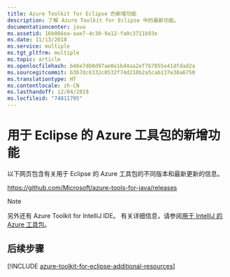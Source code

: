 ```yaml
---
title: Azure Toolkit for Eclipse 的新增功能
description: 了解 Azure Toolkit for Eclipse 中的最新功能。
documentationcenter: java
ms.assetid: 16b066ea-aae7-4c30-9a12-fa0c3711b93e
ms.date: 11/13/2018
ms.service: multiple
ms.tgt_pltfrm: multiple
ms.topic: article
ms.openlocfilehash: b46e7db0d97ae0e1bd4aa2ef7b7855e41dfdad2a
ms.sourcegitcommit: b3b7dc6332c0532f74d210b2a5cab137e38a6750
ms.translationtype: HT
ms.contentlocale: zh-CN
ms.lasthandoff: 12/04/2019
ms.locfileid: "74811795"
---
```

# <a name="whats-new-in-the-azure-toolkit-for-eclipse"></a>用于 Eclipse 的 Azure 工具包的新增功能

以下网页包含有关用于 Eclipse 的 Azure 工具包的不同版本和最新更新的信息。

<https://github.com/Microsoft/azure-tools-for-java/releases>

> [!NOTE] 
> 另外还有 Azure Toolkit for IntelliJ IDE。 有关详细信息，请参阅[用于 IntelliJ 的 Azure 工具包]。 
> 

<!--

### April 14, 2017
The Azure Toolkit for Eclipse - April 2017 release includes the following enhancements:

* **Improved Azure Sign In Experience**: The Azure Toolkit for Eclipse now supports two methods of logging into your Azure account: *Interactive* and *Automated*. For more information, see [Azure Sign In Instructions for the Azure Toolkit for Eclipse].
* **Publishing using Docker Containers**: You can now publish your web applications as Docker Containers using Azure Toolkit for Eclipse. For more information, see [How to publish a Web App as a Docker Container using the Azure Toolkit for Eclipse].
* **Storage Account Management**: The Azure Toolkit for Eclipse now supports managing your storage accounts from the Azure Explorer View. For more information, see [Managing Storage Accounts using the Azure Explorer for Eclipse].
* **Virtual Machine Management**: The Azure Toolkit for Eclipse now supports managing your virtual machines from the Azure Explorer View. For more information, see [Managing Virtual Machines using the Azure Explorer for Eclipse].
* **Removal of Remote Debugging Support**. Remote debugging of Java web apps on Azure App Service has been removed from the Azure Toolkit for Eclipse; this was necessary to resolve some problems which customers were experiencing when using the toolkit.

### August 26, 2016
The Azure Toolkit for Eclipse - August 2016 release includes the following enhancements:

* **Custom JDK Distributions**. The Azure Toolkit for Eclipse now supports specifying and deploying an arbitrary JDK version to your Azure WebApp container:
  * In addition to the JDKs provided by Azure, you can also choose from a wide selection of Zulu OpenJDK versions made available on Azure by Azul Systems.
  * You can also specify your own JDK distribution if you upload it as a ZIP file to your storage account.
* **Enhancements to the Azure Explorer view**:
  * Support for Virtual Machine management using Azure's new Resource Manager model: you can list, create and delete resource manager-based virtual machines without leaving the IDE.
  * Support for Storage Account blob management using Azure's Resource Manager, which complements the existing functionality for managing "classic" storage accounts.
* **Microsoft JDBC Driver 6.0 for SQL Server**. This update includes the latest JDBC driver for Microsoft SQL Server (v6.0), which is now included as a library that you can easily add to your Java projects, thereby replacing the older version.

### June 29, 2016
The Azure Toolkit for Eclipse - June 2016 release includes the following enhancements:

* **Java 8 Requirement**. The Azure Toolkit for Eclipse now requires Java 8, although this requirement is only for the toolkit - your applications can continue to use all versions of Java that are supported by Azure.
* **Support for the latest Java JDKs**. The latest versions of the Java JDKs are now supported by the Azure Toolkit for Eclipse.
* **Support for Azure SDK v2.9.1**. The latest version of the Azure SDK is now the minimum pre-requisite for the Azure Toolkit for Eclipse.
* **Integrated Samples**. The Azure Toolkit for Eclipse now features several sample applications to help developers get started.
* **HDInsight Tool Integration**. Azure's HDInsight Tools are now bundled with the Azure Toolkit for Eclipse. For more information, see [HDInsight Tools Plugin for Eclipse].
* **Remote Debugging of Java Web Apps**. The Azure Toolkit for Eclipse now supports remote debugging of Java web apps on Azure App Service.
* **Support for the Eclipse Luna release.** The new minimum required Eclipse IDE version is Luna.

### April 12, 2016
The Azure Toolkit for Eclipse - April 2016 release includes the following enhancements:

* **Support for Azure SDK v2.9.0**. The latest version of the Azure SDK is now the minimum pre-requisite for the Azure Toolkit for Eclipse.
* **Miscellaneous usability, responsiveness and performance improvements related to Azure Web App support**. A number of performance optimizations in how the Toolkit communicates with Azure result in a more responsive UI.
* **Ability to delete an existing Web Application container in Azure from within Eclipse**. The Azure Toolkit for Eclipse now allows you to delete an existing Azure Web container without leaving Eclipse.

### March 7, 2016
The Azure Toolkit for Eclipse - March 2016 release includes the following enhancements:

* **Support for quick deployment of lightweight Java applications**. The Azure Toolkit for Eclipse now supports the rapid deployment of lightweight Java applications into Azure Web App Containers, so deploying Java applications now takes seconds instead of minutes.
* **Support for Web App management using the Azure Explorer view**. The Azure Explorer view in the toolkit now supports for listing, starting and stopping Azure Web Apps.
* **Updated Tomcat, Jetty, and Zulu OpenJDK distributions**. The Azure Toolkit for Eclipse provides support for updated versions of Tomcat, Jetty and Zulu OpenJDK for Java deployments into Azure cloud services.

### January 4, 2016
The Azure Toolkit for Eclipse - January 2016 release includes the following enhancements:

* **Support for the Zulu OpenJDK updates**. For more information, see the [Azul Systems web page for the Zulu OpenJDK].
* **Updated Tomcat and Jetty distributions**. The Jetty and Tomcat distributions which are available on Microsoft Azure for use with the Azure Toolkit for Eclipse have been updated.
* **Feature Parity between Eclipse and IntelliJ Toolkits for Azure**. The Azure Toolkit for Eclipse and the [Azure Toolkit for IntelliJ] now support the same set of features.

### September 1, 2015
The Azure Toolkit for Eclipse - September 2015 release includes the following enhancements:

* **Support for the Zulu OpenJDK updates**. For more information, see the [Azul Systems web page for the Zulu OpenJDK].
* **Updated Tomcat and Jetty distributions**. The Jetty and Tomcat distributions which are available on Microsoft Azure for use with the Azure Toolkit for Eclipse have been updated. (These distributions allows developers to create quick development and test projects with the Azure Toolkit for Eclipse.
* **Support for automatically updated Tomcat and Jetty references**. In addition to the specific versions of Tomcat and Jetty which are available on Azure, developers can now reference a distribution referred to as the "Latest (auto-updated)", which will automatically update to the latest distribution of each major version of Jetty or Tomcat the next time your role instances are recycled. (Recycling occurs automatically, but developers can manually trigger a recycle through the Azure portal.) This new feature means that developers do not have to redeploy their application to be able to have their server software updated. (
* This functionality is currently intended only for development and test purposes or non-mission-critical applications, and is not recommended for production.)
* **Azure Explorer view for blobs, queues and tables in Azure storage**. This allows developers to perform a set of common tasks with their storage artifacts directly from the Eclipse IDE. For example: deleting, uploading or downloading blobs.

### August 1, 2015
The Azure Toolkit for Eclipse - August 2015 release includes the following enhancements:

* **Application Insights Instrumentation Key Management**. This update allows you to acquire, create and manage your Application Insights instrumentation keys directly from the Eclipse IDE.
* **Microsoft JDBC Driver 4.1 for SQL Server**. This update includes support for the latest JDBC driver for Microsoft SQL Server.
* **Version 2.7 of the Azure SDK**. This most recent update to the Azure SDK is the new pre-requisite for the Toolkit when installed on Windows. (Note this is not needed on non-Windows operating systems.)
* **Support for the Zulu OpenJDK v7 update**. For more information, see the [Azul Systems web page for the Zulu OpenJDK].

### May 1, 2015
The Azure Toolkit for Eclipse - May 2015 release includes the following enhancements:

* **Improved Server Selection UI**. This release simplifies the use of the toolkit on non-Windows operating systems.
* **Support for Maven Projects**. This release supports Maven Projects as applications, which the toolkit can deploy to Azure and configure Application Insights.
* **Version 2.6 of the Azure SDK**. This most recent update to the Azure SDK is the new pre-requisite for the Toolkit when installed on Windows. (Note this is not needed on non-Windows operating systems.)
* **Deployment Upgrade Instead of Republish**. If you are republishing a deployment project when the previous version is already live, the toolkit now uses Azure's deployment upgrade functionality instead of shutting down the previous deployment and republishing from scratch as it did in the past. This enables your cloud service to run without interruption whenever possible, helping achieve high availability even during an update, and speeds up the re-publishing process.
* **Support for the latest Zulu OpenJDK v8 - update 40**. For more information, see the [Azul Systems web page for the Zulu OpenJDK].

### March 9, 2015
The Azure Toolkit for Eclipse - March 2015 release includes the following enhancements:

* **Support for Mac, Ubuntu and additional Linux flavors**. This release of the Azure Toolkit for Eclipse adds support for Mac OS and several Unix platforms, so developers can install the toolkit to create, configure and publish Java projects to Azure Cloud Services (PaaS) from Eclipse running on operating systems other than Windows.

> [!NOTE]
> This capability is in preview, and it is not recommended for use in production environments. There is no customer support Service Level Agreement (SLA), but all feedback is appreciated and encouraged.
> 
> 

* **New Application Insights plugin**. Developers are now able to configure automatic server telemetry using Application Insights on Azure.
* **Ant-based command line deployment automation**. This feature enables developers to automate the publishing for newer versions of their deployments using Ant outside of Eclipse. A pre-generated script is automatically configured for a project after the first time it is deployed from Eclipse, and subsequent deployments can use the script to fully automate deployments via the command line only.
* **Tomcat and Jetty availability on Azure for simpler, faster deployment**. Developers can now reference various Tomcat and Jetty versions that are available on Azure directly instead of having to upload a Java server to their accounts (or via the Toolkit), so there is no need to upload a Java server for quick, getting-started scenarios.
* **Shortcut method for publishing Java web apps to Azure cloud services**. To reduce the learning curve for simple development and test scenarios, developers can now publish Java applications more directly to Azure. Instead of having to go through the process of creating and configuring an Azure deployment project, applications will be deployed with a default instance of Tomcat v8 and Zulu JVM (OpenJDK).

### January 30, 2015
The Azure Toolkit for Eclipse - January 2015 release includes the following enhancements:

* **Support for IBM® WebSphere® Application Server Liberty Core**. This release adds the IBM WebSphere Application Server Liberty Core to the list of supported application servers from which the toolkit is able to deploy to Azure. This latest addition expands the current list of application servers that are supported &quot;out-of-the-box&quot; by the Toolkit, which already included various versions of Tomcat, Jetty, JBoss and GlassFish.
* **Inclusion of Application Insights SDK**. This newly-released client API library (v0.9.0) is now part of the Package for Azure Libraries for Java.
* **Updated Package for Azure Libraries for Java**. This update includes Azure Libraries for Java v0.7.0 and Storage Client API v2.0.0, as well as the newly-released Application Insights SDK v0.9.0.

### November 12, 2014
The Azure Toolkit for Eclipse - November 2014 release includes the following enhancements:

* **Support for Azure SDK 2.5**. This most recent update to the Azure SDK is the new pre-requisite for the Toolkit.
* **Support for updated version of the Zulu OpenJDK v1.8, v1.7 and v1.6 packages**. For more information, see the [Azul Systems web page for the Zulu OpenJDK].
* **Support for the new Standard D sizes for cloud services**, which offer increased performance and additional memory resources. For more information, see [Virtual Machine and Cloud Service Sizes for Azure].

### October 17, 2014
The Azure Toolkit for Eclipse - October 2014 release includes the following enhancements:

* **Performance improvements in the Publish to Cloud scenarios**. Loading of subscription information is much faster when users have multiple subscriptions and storage accounts.
* **Support for updated version of the Zulu OpenJDK v1.8 package**. For more information, see the [Azul Systems web page for the Zulu OpenJDK].
* **Support for deprecating older versions of 3rd party JDKs**. Deprecated JDK packages will no longer show up in the dropdown menu for new deployment projects. Existing projects referencing deprecated JDK packages will continue being able to do so for the time being, but it is recommended to upgrade such projects to rely on the latest.
* **Updated version of the Package for Azure Libraries for Java client API library**. For more information, see the [Microsoft Azure Client API].
* **Bug Fixes.** This release contains a number of miscellaneous bug fixes which were based on user reports and testing.

### August 5, 2014
The Azure Toolkit for Eclipse - August 2014 release includes the following enhancements

* **Support for Azure SDK 2.4.** Older versions of the Eclipse Toolkit will not work with this newly released SDK.
* **Updated versions of the Zulu OpenJDK v1.6, 1.7 and v1.8 packages.** For more information, see the [Azul Systems web page for the Zulu OpenJDK].
* **Updated version of the Package for Azure Libraries for Java client API library.** For more information, see the [Microsoft Azure Client API].
* **Support for Latest Publish Settings File Format.** Support was added for version 2.0 of the Publish Settings file format.
* **Architectural changes behind the Publish to Cloud feature.** The Toolkit is now using the newly released Microsoft Azure Client API for Java for its publish-to-cloud support.
* **Bug Fixes.** This release contains a number of user-requested bug fixes.

### June 12, 2014
The Azure Toolkit for Eclipse - June 2014 release is a minor servicing update which provides the following enhancements:

* **Support for the Zulu OpenJDK package v1.8.** For more information, see the [Azul Systems web page for the Zulu OpenJDK].
* **Updated versions of the Zulu OpenJDK v1.6 and 1.7 packages.** For more information, see the [Azul Systems web page for the Zulu OpenJDK].
* **Updated version of the Package for Azure Libraries for Java client API library.** For more information, see the [Microsoft Azure Client API].
* **Bug Fixes.** This release contains a number of user-requested bug fixes.

### April 4, 2014
The Azure Plugin for Eclipse - April 2014 release has released. This is an update accompanying the release of the Azure SDK 2.3, which is a pre-requisite and will be downloaded automatically when you install the plugin. This update includes new features, bug fixes, and some feedback-driven usability enhancements since the February 2014 Preview:

* **Support for the Azure SDK 2.3 release.** The Azure Plugin for Eclipse - April 2014 release requires Azure SDK 2.3. When using the new plugin, if you do not already have Azure SDK 2.3, you will be prompted to allow its installation. Do not use Azure SDK 2.3 with earlier versions of the plugin.
* **Upgrading of applications without complete package deployment.** When deploying Java applications that are part of your project, the plugin now automatically uploads them into your selected storage account so that you can update it and recycle the role instances to deploy the latest application bits without having to rebuild and redeploy the entire package.
* **Tomcat 8 now is a recognized application server.** If you select a Tomcat 8 installation directory on your machine in the **Server** tab of the **Azure Deployment Project** dialog, the plugin will now automatically detect it and be able to deploy Tomcat 8 in an automated fashion, similar to the older versions of Tomcat already in the list.
* **Azul Zulu OpenJDK package updates: v1.7 update 51 and v1.6 update 47.** Effective with this release, Azul System's Zulu Open JDK v7 package update 51 is available. Also, Zulu Open JDK v6 packages start being available, beginning with update 47. These updates are in addition to the previously available Zulu Open JDK v7 package update 45, update 40 and update 25.
* **Support for A8 and A9 Microsoft Azure Virtual Machine size.** You can now deploy a cloud service to the high memory A8 and A9 Virtual Machine sizes. For more information about these VM sizes, see [Virtual Machine and Cloud Service Sizes for Azure].
* **Automatic redirection from HTTP to HTTPS for SSL-enabled roles.** When your cloud service contains only HTTPS role(s), if the user request specifies HTTP, it will automatically redirect to HTTPS. There is no need to create a separate role to handle the HTTP requests.
* **Express Emulator used for local emulation.** The Azure Express Emulator is now used as the emulator when debugging your applications locally.
* **Azure has been rebranded as Microsoft Azure.** UI screens now reflect that Azure has been rebranded and no longer called Azure.

### February 6, 2014
The Azure Plugin for Eclipse - February 2014 Preview has released. This update includes new features, bug fixes, and some feedback-driven usability enhancements since the October 2013 Preview:

* **Support for SSL offloading.** Secure Sockets Layer (SSL) offloading has been added as a feature, allowing you to easily enable Hypertext Transfer Protocol Secure (HTTPS) support in your Java deployment on Azure, without requiring you to configure SSL in your Java application server. This is particularly relevant in Session Affinity and/or authenticated communication scenarios. For example, when using the Access Control Service (ACS) Filter, which is already supported by the toolkit. For more information, see [SSL Offloading] and [How to Use SSL Offloading].
* **GlassFish 4 now is a recognized application server.** If you select a GlassFish 4 installation directory on your machine in the **Server** tab of the **Azure Deployment Project** dialog, the plugin will now automatically detect it and be able to deploy GlassFish OSE 4 in an automated fashion, similar to the GlassFish OSE 3 version already in the list.
* **Azul Zulu OpenJDK package update 45.** Effective with this release, Azul System's Zulu (Open JDK v7 package) update 45 is now available; this is in addition to the previously available update 40 and update 25.
* **Support for 'auto' for private endpoint ports.** You can set a private port to automatic for input endpoints and internal endpoints to let Azure assign a port to that endpoint automatically. Previously you could only assign a specific port number.
* **Support for customizing the certificate name (CN) in the self-signed certificate creation UI.** Previously, the same hard-coded name was used for all new certificates; now you can specify your own certificate name to help distinguish among multiple certificates in the Azure portal used for different purposes.
* **Azure toolbar:** The Azure toolbar has an updated with the following changes: 
  * ![][ic710876] This icon was added for the **New Azure Deployment Project**.
  * ![][ic710877] This icon was added as a shortcut to the self-signed certificate creation dialog.
* **Support for A5 Azure Virtual Machine size.** You can now deploy a cloud service to the high memory A5 Virtual Machine size. For more information about this VM size, see [Virtual Machine and Cloud Service Sizes for Azure].
* **Support for Microsoft Windows Server 2012 R2.** You can now select Windows Server 2012 R2 as the cloud operating system.

### October 22, 2013
The Azure Plugin for Eclipse - October 2013 Preview has released. This update includes new features, bug fixes, and some feedback-driven usability enhancements since the September 2013 Preview:

* **Support for the Azure SDK 2.2 release.** The Azure Plugin for Eclipse - October 2013 Preview supports Azure SDK 2.2. The plugin will still work with Azure SDK 2.1, and will automatically install Azure SDK 2.2 if you do not already have at least Azure SDK 2.1 installed.
* **Azul Zulu OpenJDK package update 40.** As announced for the September 2013 Preview, the plugin now enables using a third party-provided JDK directly on Azure, without requiring you to upload your own JDK. In the October 2013 release, Azul System's Zulu (Open JDK v7 package) update 40 is now available; this is in addition to the originally published update 25.
* **Cloud deployment link in the Activity Log.** Within the Azure Activity Log, when your deployment has a status of **Published**, you can click **Published** since it is now a link to your deployment; your deployment will then be opened in your browser. (The status of **Published** was previously labeled **Running**.)
* **Target OS selection available at publish time.** The **Publish to Azure** dialog contains a new field, **Target OS**, which provides a more discoverable way for you to set your target operating system.
* **Auto-overwrite previous deployment.** The **Publish to Azure** dialog contains a new checkbox, **Overwrite previous deployment**. If this option is checked, when your new deployment is published it will automatically overwrite the previous deployment; you would not experience &quot;409 conflict&quot; issues when publishing to the same location without first unpublishing the previous deployment.
* **Jetty 9 now is a recognized application server.** If you select a Jetty 9 installation directory on your machine in the **Server** tab of the **Azure Deployment Project** dialog, the plugin will now automatically detect it and be able to deploy Jetty 9 in an automated fashion, similar to the older versions of Jetty already in the list.
* **Add a role from the Project context menu.** The **Azure** project context menu now contains a new menu item, **Add Role**, which provides a quicker and more discoverable way for you to add a new role to your Azure project.
* **An update to the Package for the Azure Libraries for Java library.** This is based on version 0.4.6 of the [Microsoft Azure Client API].

### September 25, 2013
The Azure Plugin for Eclipse - September 2013 Preview has released. This update includes new features, bug fixes, and some feedback-driven usability enhancements since the August 2013 Preview:

* **Ability to deploy the Azul Zulu OpenJDK package available on Azure.** A new option has been added when specifying the JDK to use with your Azure deployment. Using this option, you can deploy a third party JDK package directly on the Azure cloud, without having to upload your own. Azul Systems is providing the first such package called Zulu, based on the OpenJDK, which can now be deployed using this option.
* **An update to the Package for the Azure Libraries for Java library.** This is based on version 0.4.5 of the [Microsoft Azure Client API].

### August 1, 2013
The Azure Plugin for Eclipse - August 2013 Preview has released. This is an update accompanying the release of the Azure SDK 2.1, which is a pre-requisite and will be downloaded automatically when you install the plugin. This update includes new features, bug fixes, and some feedback-driven usability enhancements since the July 2013 Preview:

* **Removal of options to include the local JDK and local application server as part of the deployment package.** Downloading the JDK and application server from cloud storage during the deployment is preferable to embedding these components in the package, since downloading the items results in smaller deployment package size, faster deployment times, and easier maintenance. As a result, the options to include the JDK and application server in the deployment package have been removed. Existing projects that were configured to include the local JDK and local application server as part of the deployment package will automatically be converted to auto-upload the JDK and application server to cloud storage.
* **Support for the Azure SDK 2.1 release.** The Azure Plugin for Eclipse - August 2013 Preview requires Azure SDK 2.1. Do not use the August 2013 preview with earlier versions of the Azure SDK, and do not use Azure SDK 2.1 with earlier versions of the Azure Plugin for Eclipse.
* **Support for the Eclipse Kepler release.** Related to this, the new minimum required Eclipse IDE version is Indigo. The Azure Plugin for Eclipse is no longer officially tested on Helios.

### July 3, 2013
The Azure Plugin for Eclipse - July 2013 Preview has released. This update includes new features, bug fixes, and some feedback-driven usability enhancements since the May 2013 Preview:

* **Ability to create a new storage account.** A **New** button has been added to the **Add Storage Account** dialog. This allows you to create a storage account within the Eclipse plugin, without requiring you to log in to the Azure Management Portal. (You must already have an Azure subscription to use this feature.) For more information about creating a new storage account, see [To create a new storage account].
* **New &quot;(auto)&quot; option for storage account used for automatic deployment of JDK and server, and for caching.** When using the **Automatically upload** option for the JDK and application server, you can now specify **(auto)** for the URL and storage account to use when uploading the JDK and application server, or when using Azure Caching. Then, these features will automatically use the same storage account as the one that you select in the **Publish to Azure** dialog. The [Creating a Hello World Application for Azure in Eclipse] tutorial has been updated to use the new **(auto)** option.
* **Ability to set your Azure service endpoints.** Specify the service endpoints that determine whether your application is deployed to and managed by the global Azure platform, Azure operated by 21Vianet in China, or a private Azure platform. For more information, see [Azure Service Endpoints].
* **Large deployments can specify a local storage resource.** In the event that your deployment is too large to be contained in the default approot folder, you can now specify a local storage resource as the deployment destination for your JDK and application server. For more information, see [Deploying Large Deployments].
* **Support for A6 and A7 Azure Virtual Machine sizes.** You can now deploy a cloud service to the high memory A6 and A7 Virtual Machine sizes. For more information about these sizes, see [Virtual Machine and Cloud Service Sizes for Azure].
* **An update to the Package for the Azure Libraries for Java library.** This is based on version 0.4.4 of the [Microsoft Azure Client API].

### May 1, 2013
The Azure Plugin for Eclipse - May 2013 Preview has released. This is a major update accompanying the release of the Azure SDK 2.0, which is a pre-requisite and will be downloaded automatically when you install the plugin. This release includes new features, bug fixes, and some feedback-driven usability enhancements since the February 2013 Preview:

* **Automatic upload of the JDK and application server to, and deployment from, Azure storage.** A new option which automatically uploads the selected JDK and application server, when needed, to a specified Azure storage account and deploys these components from there, instead of embedding in the deployment package or having the user upload then manually. This commonly requested feature can greatly enhance the ease of deploying the JDK and server components, especially for novice users. For a walk-through that uses these options, see [Creating a Hello World Application for Azure in Eclipse].
* **Centralized storage account tracking and ability to reference storage accounts more easily (via a dropdown control).** This applies to multiple features that rely on storage, such as JDK and server component deployment, and caching. For more information, see [Azure Storage Account List].
* **Simplified Remote Access setup in the Publish to Cloud wizard.** All you need to do is type in a user name and password to enable remote access, or leave it blank to keep remote access disabled.
* **An update to the Package for the Azure Libraries for Java library.** This is based on version 0.4.2 of the [Microsoft Azure Client API].
* **Support for sticky sessions on Windows Server 2012.** Previously, sticky sessions worked only on Windows Server 2008 R2, now both cloud operating system targets support session affinity.
* **Package upload performance improvements.** Even when the JDK and application server are embedded in the deployment package, the upload portion of the deployment process can be approximately twice as fast as compared to previous versions.

### February 8, 2013
The Azure Plugin for Eclipse - February 2013 Preview has released. This is a minor update which includes bug fixes, feedback-driven usability enhancements and some new features since the November 2012 Preview:

* Support for deploying JDKs, application servers, and arbitrary other components from public or private Azure blob storage downloads instead of including them in the deployment package when deploying to the cloud.
* Ability to change the order in which user-defined components of a role are processed, through the addition of **Move Up** and **Move Down** buttons in the **Components** section of the **Azure Role Properties**.
* An update to the **Package for the Azure Libraries for Java** library, based on version 0.4.0 of the [Microsoft Azure Client API].

### November 5, 2012
The Azure Plugin for Eclipse - November 2012 Preview has released. This is a major update which includes a number of new features, as well as additional bug fixes and feedback-driven usability enhancements since the September 2012 Preview:

* Support for Microsoft Windows Server 2012 as the cloud operating system.
* Support for Azure co-located caching support for memcached clients.
* Inclusion of the Apache Qpid JMS client libraries for taking advantage of Azure AMQP-based messaging.
* An improved **New Project** wizard, with a new page at the end that provides users with the ability to quickly enable several common key features in their project: sticky sessions, caching and remote debugging.
* Automatic reduction of role instances to 1 when running in the compute emulator, to avoid port binding conflicts between server instances.

### September 28, 2012
The Azure Plugin for Eclipse - September 2012 Preview has released. This service update includes a number of additional bug fixes since the August 2012 Preview, as well as some feedback-driven usability enhancements in existing features:

* Support for Microsoft Windows 8 and Microsoft Windows Server 2012 as the development operating system, resolving issues that previously prevented the plugin from working properly on those operating systems.
* Improved support for specifying endpoint port ranges.
* Bug fixes related to file paths containing spaces.
* Role context menu improvements for faster access to role-specific configuration settings.
* Minor refinements in the **Publish to cloud** wizard and a number of additional bug fixes.

### August 28, 2012
The Azure Plugin for Eclipse - August 2012 Preview has released. This service update includes additional bug fixes since the July 2012 Preview, as well as several feedback-driven usability enhancements for existing features:

* Within the Azure Access Control Services Filter dialog:
  * **Option to embed the signing certificate** in your application's WAR file, to simplify cloud deployment.
  * **Option to create a self-signed certificate** within the ACS filter UI. For additional information about the Azure Access Control Services Filter, see [How to Authenticate Web Users with Azure Access Control Service Using Eclipse].
* Within the Azure Deployment Project wizard (also applies to the role's Server Configuration property page):
  * **Automatic discovery of the JDK location** on your computer (which you can override if desired).
  * **Automatic detection of the server type** when you select the application server installation directory.

### July 15, 2012
The Azure Plugin for Eclipse - July 2012 Preview, which addresses a number of the highest priority bugs found and/or reported by users after the June 2012 release, has released. This is a service update only, no new features are contained.

### June 7, 2012
Azure Plugin for Eclipse - June 2012 CTP has released. New features include:

* **New Azure Deployment Project wizard:** Enables you to select your JDK, Java application server, and Java applications directly in the improved wizard UI. Included in the list of out-of-the-box server configurations to choose from are Tomcat 6, Tomcat 7, GlassFish OSE 3, Jetty 7, Jetty 8, JBoss 6, and JBoss 7 (stand-alone). Additionally, you can customize the list of server configurations. This UI improvement is an alternative to dragging and dropping compressed files and copying over startup scripts, which was previously the main approach. That method still works fine, but will likely be used only for more advanced scenarios.
* **Server Configuration role property page:** Enables you to easily switch the JDKs, Java application servers and applications associated with your deployment after you have created the project. For more information, see [Server configuration properties].
* **&quot;Publish to cloud&quot; wizard:** Provides an easy way to deploy your project to Azure directly from Eclipse, automating the previously manual heavy-lifting of fetching credentials, signing in to the Azure Management Portal, uploading a package, etc. For an example of how to directly deploy your project to Azure, see [Creating a Hello World Application for Azure in Eclipse].
* **Azure toolbar:** An Azure toolbar is now available in Eclipse which contains buttons that invoke the following features:
  * ![][ic710879] **Run in Azure Emulator**: Runs your project in the emulator.
  * ![][ic710880] **Reset Azure Emulator**: Resets the emulator.
  * ![][ic710881] **Build Cloud Package for Azure**: Compiles your package for deployment.
  * ![][ic710876] **New Azure Deployment Project**: Creates a new Azure deployment project.
  * ![][ic710882] **Publish to Azure Cloud**: Publishes your project to Azure.
  * ![][ic710883] **Unpublish**: Deletes your deployment.
  * Many of these Azure toolbar buttons are used in [Creating a Hello World Application for Azure in Eclipse].
* **Azure Libraries for Java:** Now available as part of the single Package for Azure Libraries for Java library in Eclipse, accompanying the plugin installation and containing all of the necessary dependencies as well. Just add one reference to the library in your Java project and you don't need to download anything separately. For more information, see [Installing the Azure Toolkit for Eclipse].
* **Microsoft JDBC Driver 4.0 for SQL Server available during plugin installation:** During installation of the new plugin, the newest version of the Microsoft JDBC Driver for SQL Server can be installed.
* **Azure Access Control Service Filter available during plugin installation:** This new component, included as an Eclipse library in the toolkit, enables your Java web application to seamlessly take advantage of Azure Access Control Service (ACS) authentication using various identity providers, such as Google, Live.com, and Yahoo!. You won't need to write authentication logic yourself, just configure a few options and let the filter do the heavy lifting of enabling users to sign in using ACS. You can just focus on writing the code that gives users access to resources based on their identity, as returned to your application by the filter inside the Request object. For a tutorial on using the ACS filter, see [How to Authenticate Web Users with Azure Access Control Service Using Eclipse].
* **Automatic detection of the Azure SDK 1.7 prerequisite:** When you create a new Azure Deployment Project, Azure SDK 1.7 will be automatically downloaded if it is not already installed.
* **Instance endpoints:** Allows direct port endpoint access for communication with load balanced role instances. Instance endpoints can be added through the endpoints UI, available through the [Endpoints properties] page. This helps enable remote debugging and JMX diagnostics for specific compute instances running in the cloud in scenarios with multi -instance deployments. 
* **Components UI:** Makes it easier for advanced users to set up project dependencies between individual Azure roles in the project and other external resources such as Java application projects; also makes it easy to describe their deployment logic. For more information, see [Components properties].
* **Automatic upgrade of previous versions of projects:** When you open a workspace that has Azure project created with a previous version of the plugin, the old projects will be shown in Eclipse as closed, because previous versions of projects are not compatible with the new release. If you attempt to open one of these old projects, an upgrade wizard will start. If you agree to the upgrade, a new project, with **_Upgraded** appended to the name, will be created and automatically updated to work with the new release. You can rename the new project as needed. As part of the upgrade, your original project will not be modified (and will remain closed).

### December 10, 2011
Azure Plugin for Eclipse - December 2011 CTP has released. New features include:

* **Session affinity (&quot;sticky sessions&quot;) support:** Helping enable stateful, clustered Java applications with just a single checkbox. For more information, see [Session Affinity].
* **Pre-made startup script samples:** For the most popular Java servers (Tomcat, Jetty, JBoss, GlassFish), that you can just copy/paste from your project's samples directory into your startup script.
* **Emulator startup output in real time:** You can now watch the execution of all the steps from your startup script in a dedicated console window, showing you the progress and failures in your script as it is executed by Azure.
* **Automatic, light-weight java.exe monitoring:** That will force a role recycle when java.exe stops running, using a lightweight, pre-made script automatically included in your deployment.
* **Remote Java app debugging configuration UI:** Allows you to easily enable Eclipse's remote debugger to access your Java app running in the Emulator or the Azure cloud, so you can step through and debug your Java code in real time. For more information, see [Debugging Azure Applications in Eclipse].
* **Local storage resource configuration UI:** So you no longer have to configure local resources by manipulating the XML directly. This feature also enables you to access to the effective file path of your local resource after it's deployed via an environment variable you can reference directly from your startup script. For more information, see [Local storage properties].
* **Environment variable configuration UI:** So you no longer have to set environment variables via manual editing of the configuration XML. For more information, see [Environment variables properties].
* **JDBC driver for SQL Azure:** Gets installed via the plugin as a seamlessly integrated Eclipse library, enabling easier programming against SQL Azure. 
* **Quick context-menu access to role configuration UI**: Just right-click on the role folder, and click **Properties**.
* **Custom Azure project and role folder icons:** For better visibility and easier navigation within your workspace and project.

-->

## <a name="next-steps"></a>后续步骤

[!INCLUDE [azure-toolkit-for-eclipse-additional-resources](../includes/azure-toolkit-for-eclipse-additional-resources.md)]

<!-- URL List -->

[用于 IntelliJ 的 Azure 工具包]: ../intellij/azure-toolkit-for-intellij.md
[Installing the Azure Toolkit for Eclipse]: azure-toolkit-for-eclipse-installation.md

[Azure Sign In Instructions for the Azure Toolkit for Eclipse]: azure-toolkit-for-eclipse-sign-in-instructions.md
[How to publish a Web App as a Docker Container using the Azure Toolkit for Eclipse]: ./azure-toolkit-for-eclipse-publish-as-docker-container.md
[Managing Storage Accounts using the Azure Explorer for Eclipse]: ./azure-toolkit-for-eclipse-managing-storage-accounts-using-azure-explorer.md
[Managing Virtual Machines using the Azure Explorer for Eclipse]: ./azure-toolkit-for-eclipse-managing-virtual-machines-using-azure-explorer.md

<!-- URL List -->

[Azure for Java Developers]: https://docs.microsoft.com/azure/java
[Azul Systems web page for the Zulu OpenJDK]: https://go.microsoft.com/fwlink/?LinkId=402457
[Azure Service Endpoints]: https://go.microsoft.com/fwlink/?LinkID=699526
[Azure Storage Account List]: https://go.microsoft.com/fwlink/?LinkID=699528
[Components properties]: https://go.microsoft.com/fwlink/?LinkID=699525#components_properties
[Creating a Hello World Application for Azure in Eclipse]: https://go.microsoft.com/fwlink/?LinkID=699533
[Debugging Azure Applications in Eclipse]: https://go.microsoft.com/fwlink/?LinkID=699535
[Deploying Large Deployments]: https://go.microsoft.com/fwlink/?LinkID=699536
[Endpoints properties]: https://go.microsoft.com/fwlink/?LinkID=699525#endpoints_properties
[Environment variables properties]: https://go.microsoft.com/fwlink/?LinkID=699525#environment_variables_properties
[HDInsight Tools Plugin for Eclipse]: /azure/hdinsight/hdinsight-apache-spark-eclipse-tool-plugin
[How to Authenticate Web Users with Azure Access Control Service Using Eclipse]: https://go.microsoft.com/fwlink/?LinkID=264703
[How to Use SSL Offloading]: https://go.microsoft.com/fwlink/?LinkID=699545
[Local storage properties]: https://go.microsoft.com/fwlink/?LinkID=699525#local_storage_properties
[Microsoft Azure Client API]: https://go.microsoft.com/fwlink/?LinkId=280397
[Server configuration properties]: https://go.microsoft.com/fwlink/?LinkID=699525#server_configuration_properties
[Session Affinity]: https://go.microsoft.com/fwlink/?LinkID=699548
[SSL Offloading]: https://go.microsoft.com/fwlink/?LinkID=699549
[To create a new storage account]: https://go.microsoft.com/fwlink/?LinkID=699528#create_new
[Virtual Machine and Cloud Service Sizes for Azure]: https://go.microsoft.com/fwlink/?LinkId=466520

<!-- IMG List -->

[ic710876]: media/azure-toolkit-for-eclipse-whats-new/ic710876.png
[ic710877]: media/azure-toolkit-for-eclipse-whats-new/ic710877.png
[ic710879]: media/azure-toolkit-for-eclipse-whats-new/ic710879.png
[ic710880]: media/azure-toolkit-for-eclipse-whats-new/ic710880.png
[ic710881]: media/azure-toolkit-for-eclipse-whats-new/ic710881.png
[ic710876]: media/azure-toolkit-for-eclipse-whats-new/ic710876.png
[ic710882]: media/azure-toolkit-for-eclipse-whats-new/ic710882.png
[ic710883]: media/azure-toolkit-for-eclipse-whats-new/ic710883.png

<!-- Legacy MSDN URL = https://msdn.microsoft.com/library/azure/hh694270.aspx -->
